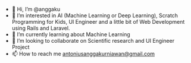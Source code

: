 - 👋 Hi, I’m @anggaku
- 👀 I’m interested in AI (Machine Learning or Deep Learning), Scratch Programming for Kids, UI Engineer and a little bit of Web Development using Rails and Laravel.
- 🌱 I’m currently learning about Machine Learning
- 💞️ I’m looking to collaborate on Scientific research and UI Engineer Project 
- 📫 How to reach me antoniusanggakurniawan@gmail.com

<!---
anggaku/anggaku is a ✨ special ✨ repository because its `README.md` (this file) appears on your GitHub profile.
You can click the Preview link to take a look at your changes.
--->
